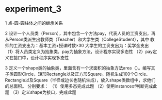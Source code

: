 # experiment_3

1 点-圆-圆柱体之间的继承关系

2 设计一个人员类（Person），其中包含一个方法pay，代表人员的工资支出，再从Person类派生出教师类（Teacher）和大学生类（CollegeStudent），其中
   教师的工资支出为：基本工资+授课时数×30
   大学生的工资支出为：奖学金支出
（1）将人员类定义为抽象类，pay为抽象方法，设计程序实现多态性
（2）pay定义在接口中，设计程序实现多态性

3 定义一个shape类的抽象类，里面含有一个求面积的抽象方法area（）。编写其子类圆形Circle，矩形Rectangle以及正方形Square。随机生成100个Circle、Rectangle以及Square（半径或边长也随机生成），放入shape类数组中，求他们的总面积。
分别要求：
（1）使用多态完成此题
（2）使用instanceof判断完成此题
（3）定义shape为接口，完成此题
